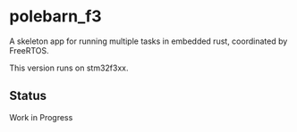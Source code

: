 # polebarn_f3

A skeleton app for running multiple tasks in embedded rust,
coordinated by FreeRTOS.

This version runs on stm32f3xx.

## Status
Work in Progress